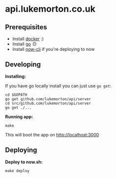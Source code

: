 # api.lukemorton.co.uk

## Prerequisites

- Install [docker](https://www.docker.com/products/overview#/install_the_platform) :)
- Install [go](https://golang.org/dl/) :D
- Install [now-cli](https://github.com/zeit/now-cli/) if you're deploying to now

## Developing

**Installing:**

If you have go locally install you can just use `go get`:

```
cd $GOPATH
go get github.com/lukemorton/api/server
cd src/github.com/lukemorton/api/server
go get ./...
```

**Running app:**

```
make
```

This will boot the app on [http://localhost:3000](http://localhost:3000)

## Deploying

**Deploy to now.sh:**

```
make deploy
```
